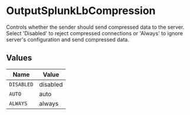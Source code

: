 # OutputSplunkLbCompression

Controls whether the sender should send compressed data to the server. Select 'Disabled' to reject compressed connections or 'Always' to ignore server's configuration and send compressed data.


## Values

| Name       | Value      |
| ---------- | ---------- |
| `DISABLED` | disabled   |
| `AUTO`     | auto       |
| `ALWAYS`   | always     |